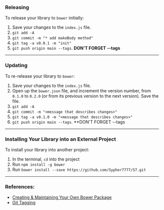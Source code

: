 ### Releasing

To release your library to `bower` initially:

1. Save your changes to the `index.js` file.
2. `git add -A`
3. `git commit -m "* add makeBody method"`
4. `git tag -a v0.0.1 -m "init"`
5. `git push origin main --tags`.  **DON'T FORGET --tags**

<hr>

### Updating 

To re-release your library to `bower`:

1. Save your changes to the `index.js` file.
2. Open up the `bower.json` file, and increment the version number, from `0.1.0` to `0.2.0` (or from its previous version to the next version). Save the file.
3. `git add -A`
4. `git commit -m "<message that describes changes>"`
5. `git tag -a v0.1.0 -m "<message that describes changes>"`
6. `git push origin main --tags`.  **DON'T FORGET --tags

<hr>

### Installing Your Library into an External Project

To install your library into another project:

1. In the terminal, `cd` into the project
2. Run `npm install -g bower`
3. Run `bower install --save https://github.com/Sypher7777/S7.git`

<hr>

### References:

* <a href="http://bob.yexley.net/creating-and-maintaining-your-own-bower-package/" target="_blank">Creating & Maintaining Your Own Bower Package</a>
* <a href="https://git-scm.com/book/en/v2/Git-Basics-Tagging" target="_blank">Git Tagging</a>
